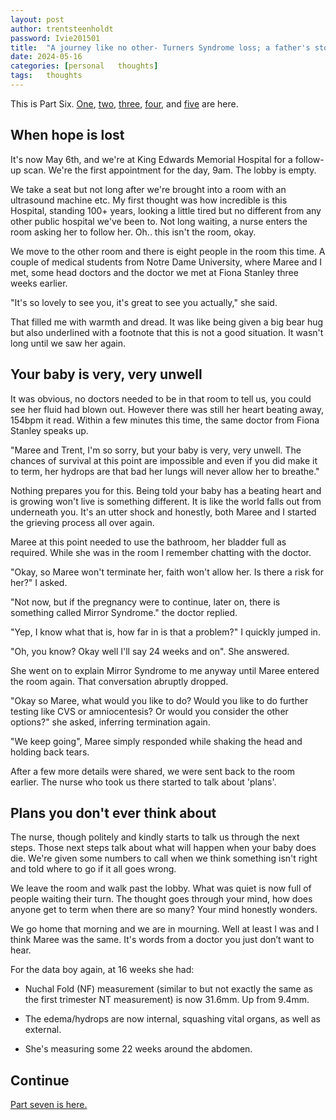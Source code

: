 ```yaml
---
layout: post
author: trentsteenholdt
password: Ivie201501
title:  "A journey like no other- Turners Syndrome loss; a father's story #6"
date: 2024-05-16
categories: [personal   thoughts]
tags:   thoughts
---
```


This is Part Six. [One](/2024/05/16/a-journey-like-no-other-turner-syndrome-loss-a-fathers-story-1/), [two](/2024/05/16/a-journey-like-no-other-turner-syndrome-loss-a-fathers-story-2/), [three](/2024/05/16/a-journey-like-no-other-turner-syndrome-loss-a-fathers-story-3/), [four](/2024/05/16/a-journey-like-no-other-turner-syndrome-loss-a-fathers-story-4/), and [five](/2024/05/16/a-journey-like-no-other-turner-syndrome-loss-a-fathers-story-5/) are here.

## When hope is lost

It's now May 6th, and we're at King Edwards Memorial Hospital for a follow-up scan. We're the first appointment for the day, 9am. The lobby is empty.

We take a seat but not long after we're brought into a room with an ultrasound machine etc. My first thought was how incredible is this Hospital, standing 100+ years, looking a little tired but no different from any other public hospital we've been to. Not long waiting, a nurse enters the room asking her to follow her. Oh.. this isn't the room, okay.

We move to the other room and there is eight people in the room this time. A couple of medical students from Notre Dame University, where Maree and I met, some head doctors and the doctor we met at Fiona Stanley three weeks earlier.

"It's so lovely to see you, it's great to see you actually," she said.

That filled me with warmth and dread. It was like being given a big bear hug but also underlined with a footnote that this is not a good situation. It wasn't long until we saw her again.

## Your baby is very, very unwell

It was obvious, no doctors needed to be in that room to tell us, you could see her fluid had blown out. However there was still her heart beating away, 154bpm it read. Within a few minutes this time, the same doctor from Fiona Stanley speaks up.

"Maree and Trent, I'm so sorry, but your baby is very, very unwell. The chances of survival at this point are impossible and even if you did make it to term, her hydrops are that bad her lungs will never allow her to breathe."

Nothing prepares you for this. Being told your baby has a beating heart and is growing won't live is something different. It is like the world falls out from underneath you. It's an utter shock and honestly, both Maree and I started the grieving process all over again.

Maree at this point needed to use the bathroom, her bladder full as required. While she was in the room I remember chatting with the doctor.

"Okay, so Maree won't terminate her, faith won't allow her. Is there a risk for her?" I asked.

"Not now, but if the pregnancy were to continue, later on, there is something called Mirror Syndrome." the doctor replied.

"Yep, I know what that is, how far in is that a problem?" I quickly jumped in.

"Oh, you know? Okay well I'll say 24 weeks and on". She answered.

She went on to explain Mirror Syndrome to me anyway until Maree entered the room again. That conversation abruptly dropped.

"Okay so Maree, what would you like to do? Would you like to do further testing like CVS or amniocentesis? Or would you consider the other options?" she asked, inferring termination again.

"We keep going", Maree simply responded while shaking the head and holding back tears.

After a few more details were shared, we were sent back to the room earlier. The nurse who took us there started to talk about 'plans'.

## Plans you don't ever think about

The nurse, though politely and kindly starts to talk us through the next steps. Those next steps talk about what will happen when your baby does die. We're given some numbers to call when we think something isn't right and told where to go if it all goes wrong.

We leave the room and walk past the lobby. What was quiet is now full of people waiting their turn. The thought goes through your mind, how does anyone get to term when there are so many? Your mind honestly wonders.

We go home that morning and we are in mourning. Well at least I was and I think Maree was the same. It's words from a doctor you just don’t want to hear.

For the data boy again, at 16 weeks she had:

- Nuchal Fold (NF) measurement (similar to but not exactly the same as the first trimester NT measurement) is now 31.6mm. Up from 9.4mm.

- The edema/hydrops are now internal, squashing vital organs, as well as external.

- She's measuring some 22 weeks around the abdomen.

## Continue

[Part seven is here.](/2024/05/16/a-journey-like-no-other-turner-syndrome-loss-a-fathers-story-7/)
